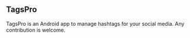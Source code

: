## TagsPro

TagsPro is an Android app to manage hashtags for your social media. Any contribution is welcome.
